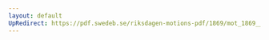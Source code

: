 ```yaml
---
layout: default
UpRedirect: https://pdf.swedeb.se/riksdagen-motions-pdf/1869/mot_1869__ak__00114/mot_1869__ak__00114_002.pdf
---
```

